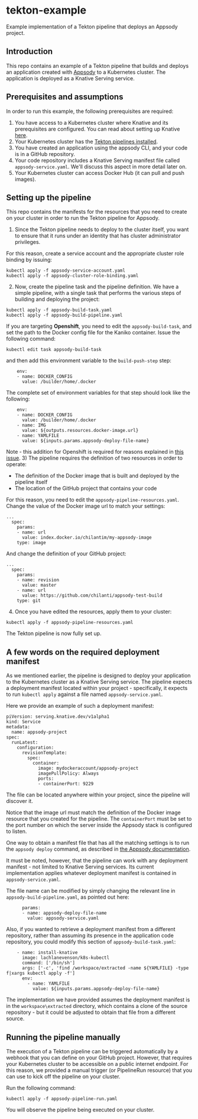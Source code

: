 # tekton-example
Example implementation of a Tekton pipeline that deploys an Appsody project.

## Introduction
This repo contains an example of a Tekton pipeline that builds and deploys an application created with [Appsody](https://github.com/appsody/appsody) to a Kubernetes cluster. The application is deployed as a Knative Serving service. 

## Prerequisites and assumptions
In order to run this example, the following prerequisites are required:
1) You have access to a Kubernetes cluster where Knative and its prerequisites are configured. You can read about setting up Knative [here](https://knative.dev/docs/install/).
2) Your Kubernetes cluster has the [Tekton pipelines installed](https://github.com/tektoncd/pipeline/blob/master/docs/install.md).
3) You have created an application using the appsody CLI, and your code is in a GitHub repository.
4) Your code repository includes a Knative Serving manifest file called `appsody-service.yaml`. We'll discuss this aspect in more detail later on.
5) Your Kubernetes cluster can access Docker Hub (it can pull and push images).

## Setting up the pipeline
This repo contains the manifests for the resources that you need to create on your cluster in order to run the Tekton pipeline for Appsody.

1) Since the Tekton pipeline needs to deploy to the cluster itself, you want to ensure that it runs under an identity that has cluster administrator privileges. 

For this reason, create a service account and the appropriate cluster role binding by issuing:
```
kubectl apply -f appsody-service-account.yaml
kubectl apply -f appsody-cluster-role-binding.yaml
```

2) Now, create the pipeline task and the pipeline definition. We have  a simple pipeline, with a single task that performs the various steps of building and deploying the project:
```
kubectl apply -f appsody-build-task.yaml
kubectl apply -f appsody-build-pipeline.yaml
```
If you are targeting **Openshift**, you need to edit the `appsody-build-task`, and set the path to the Docker config file for the Kaniko container. Issue the following command:
```
kubectl edit task appsody-build-task
```
and then add this environment variable to the `build-push-step` step:
```   
    env:
    - name: DOCKER_CONFIG
      value: /builder/home/.docker
``` 
The complete set of environment variables for that step should look like the following:
```
    env:
    - name: DOCKER_CONFIG
      value: /builder/home/.docker
    - name: IMG
      value: ${outputs.resources.docker-image.url}
    - name: YAMLFILE
      value: ${inputs.params.appsody-deploy-file-name}
```
Note - this addition for Openshift is required for reasons explained in [this issue](https://github.com/appsody/tekton-example/issues/6).
3) The pipeline requires the definition of two resources in order to operate:
* The definition of the Docker image that is built and deployed by the pipeline itself
* The location of the GitHub project that contains your code

For this reason, you need to edit the `appsody-pipeline-resources.yaml`. Change the value of the Docker image url to match your settings:
```
...
  spec:
    params:
    - name: url
      value: index.docker.io/chilantim/my-appsody-image
    type: image
```
And change the definition of your GitHub project:
```
...
  spec:
    params:
    - name: revision
      value: master
    - name: url
      value: https://github.com/chilanti/appsody-test-build
    type: git
```
4) Once you have edited the resources, apply them to your cluster:
```
kubectl apply -f appsody-pipeline-resources.yaml
```
The Tekton pipeline is now fully set up.

## A few words on the required deployment manifest
As we mentioned earlier, the pipeline is designed to deploy your application to the Kubernetes cluster as a Knative Serving service. The pipeline expects a deployment manifest located within your project - specifically, it expects to run `kubectl apply` against a file named `appsody-service.yaml`. 

Here we provide an example of such a deployment manifest:
```
piVersion: serving.knative.dev/v1alpha1
kind: Service
metadata:
  name: appsody-project
spec:
  runLatest:
    configuration:
      revisionTemplate:
        spec:
          container:
            image: mydockeraccount/appsody-project
            imagePullPolicy: Always
            ports:
            - containerPort: 9229

```
The file can be located anywhere within your project, since the pipeline will discover it. 

Notice that the image url must match the definition of the Docker image resource that you created for the pipeline. The `containerPort` must be set to the port number on which the server inside the Appsody stack is configured to listen.

One way to obtain a manifest file that has all the matching settings is to run the `appsody deploy` command, as described in [the Appsody documentation](https://appsody.dev/docs).

It must be noted, however, that the pipeline can work with any deployment manifest - not limited to Knative Serving services. Its current implementation applies whatever deployment manifest is contained in `appsody-service.yaml`. 

The file name can be modified by simply changing the relevant line in `appsody-build-pipeline.yaml`, as pointed out here:
```
      params:
      - name: appsody-deploy-file-name
        value: appsody-service.yaml
```
Also, if you wanted to retrieve a deployment manifest from a different repository, rather than assuming its presence in the application code repository, you could modify this section of `appsody-build-task.yaml`:
```
    - name: install-knative
      image: lachlanevenson/k8s-kubectl
      command: ['/bin/sh']
      args: ['-c', 'find /workspace/extracted -name ${YAMLFILE} -type f|xargs kubectl apply -f']
      env:
        - name: YAMLFILE
          value: ${inputs.params.appsody-deploy-file-name}
```
The implementation we have provided assumes the deployment manifest is in the `workspace\extracted` directory, which contains a clone of the source repository - but it could be adjusted to obtain that file from a different source. 

## Running the pipeline manually
The execution of a Tekton pipeline can be triggered automatically by a webhook that you can define on your GitHub project. However, that requires your Kubernetes cluster to be accessible on a public internet endpoint. For this reason, we provided a manual trigger (or PipelineRun resource) that you can use to kick off the pipeline on your cluster.

Run the following command:
```
kubectl apply -f appsody-pipeline-run.yaml
```
You will observe the pipeline being executed on your cluster.
